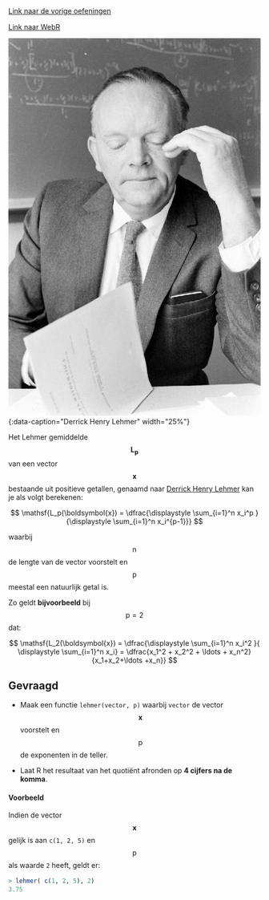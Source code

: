 <div class="text-end">
    <a class="btn btn-filled with-icon" href="https://dodona.be/nl/courses/2690" target="_blank"><i class="mdi mdi-backburger mdi-24" title="link"></i>Link naar de vorige oefeningen</a>
</div>

<div class="text-end" style="margin-top:15px">
    <a class="btn btn-filled with-icon" href="https://webr.r-wasm.org/latest/" target="_blank"><i class="mdi mdi-cloud-tags mdi-24" title="link"></i>Link naar WebR</a>
</div>

![Derrick Henry Lehmer](media/lehmer.png "Derrick Henry Lehmer"){:data-caption="Derrick Henry Lehmer" width="25%"}

Het Lehmer gemiddelde $$\mathsf{\boldsymbol{L_p}}$$ van een vector $$\mathsf{\boldsymbol{x}}$$ bestaande uit positieve getallen, genaamd naar <a href="https://nl.wikipedia.org/wiki/Derrick_Henry_Lehmer" target="_blank">Derrick Henry Lehmer</a> kan je als volgt berekenen:

$$
\mathsf{L_p(\boldsymbol{x}) = \dfrac{\displaystyle \sum_{i=1}^n x_i^p }{\displaystyle \sum_{i=1}^n x_i^{p-1}}}
$$

waarbij $$\mathsf{n}$$ de lengte van de vector voorstelt en $$\mathsf{p}$$ meestal een natuurlijk getal is. 

Zo geldt **bijvoorbeeld** bij $$\mathsf{p = 2}$$ dat:

$$
\mathsf{L_2(\boldsymbol{x}) = \dfrac{\displaystyle \sum_{i=1}^n x_i^2 }{ \displaystyle \sum_{i=1}^n x_i} = \dfrac{x_1^2 + x_2^2 + \ldots + x_n^2}{x_1+x_2+\ldots +x_n}}
$$



## Gevraagd

- Maak een functie `lehmer(vector, p)` waarbij `vector` de vector $$\mathsf{\boldsymbol{x}}$$ voorstelt en $$\mathsf{p}$$ de exponenten in de teller.

- Laat R het resultaat van het quotiënt afronden op **4 cijfers na de komma**.

#### Voorbeeld

Indien de vector $$\mathsf{\boldsymbol{x}}$$ gelijk is aan `c(1, 2, 5)` en $$\mathsf{p}$$ als waarde `2` heeft, geldt er:

```R
> lehmer( c(1, 2, 5), 2)
3.75
```